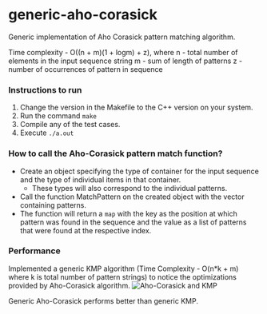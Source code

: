 # generic-aho-corasick
Generic implementation of Aho Corasick pattern matching algorithm.

Time complexity - O((n + m)(1 + logm) + z), where
    n - total number of elements in the input sequence string
    m - sum of length of patterns
    z - number of occurrences of pattern in sequence

### Instructions to run
   1. Change the version in the Makefile to the C++ version on your system.
   2. Run the command `make`
   3. Compile any of the test cases.
   4. Execute `./a.out`

### How to call the Aho-Corasick pattern match function?
   - Create an object specifying the type of container for the input sequence and the type of individual items in that container.
       - These types will also correspond to the individual patterns.
   - Call the function MatchPattern on the created object with the vector containing patterns.
   - The function will return a `map` with the key as the position at which pattern was found in the sequence and the value as a list of patterns that were found at the respective index.

### Performance
   Implemented a generic KMP algorithm (Time Complexity - O(n*k + m) where k is total number of pattern strings) to notice the optimizations provided by Aho-Corasick algorithm.
   ![Aho-Corasick and KMP](https://user-images.githubusercontent.com/47936078/117105845-7b4bca00-ad9c-11eb-97af-42cf45d04d32.png)
   
   Generic Aho-Corasick performs better than generic KMP.

